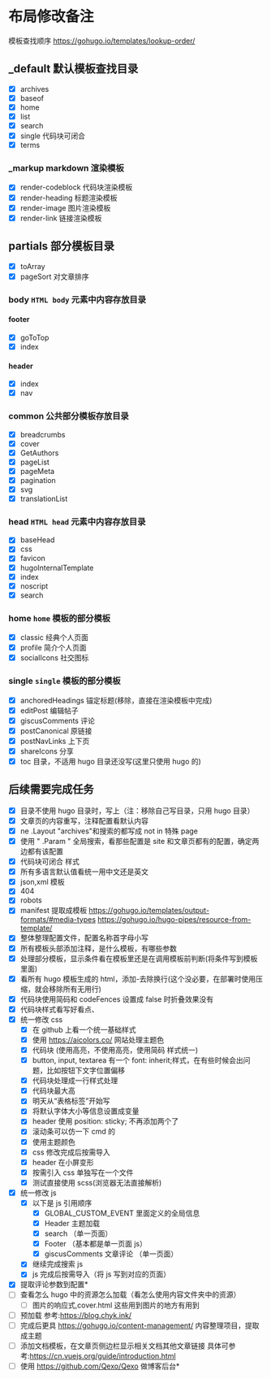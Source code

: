 # 布局修改备注

模板查找顺序 <https://gohugo.io/templates/lookup-order/>

## \_default 默认模板查找目录

- [x] archives
- [x] baseof
- [x] home
- [x] list
- [x] search
- [x] single 代码块可闭合
- [x] terms

### \_markup markdown 渲染模板

- [x] render-codeblock 代码块渲染模板
- [x] render-heading 标题渲染模板
- [x] render-image 图片渲染模板
- [x] render-link 链接渲染模板

## partials 部分模板目录

- [x] toArray
- [x] pageSort 对文章排序

### body `HTML body` 元素中内容存放目录

#### footer

- [x] goToTop
- [x] index

#### header

- [x] index
- [x] nav

### common 公共部分模板存放目录

- [x] breadcrumbs
- [x] cover
- [x] GetAuthors
- [x] pageList
- [x] pageMeta
- [x] pagination
- [x] svg
- [x] translationList

### head `HTML head` 元素中内容存放目录

- [x] baseHead
- [x] css
- [x] favicon
- [x] hugoInternalTemplate
- [x] index
- [x] noscript
- [x] search

### home `home` 模板的部分模板

- [x] classic 经典个人页面
- [x] profile 简介个人页面
- [x] socialIcons 社交图标

### single `single` 模板的部分模板

- [x] anchoredHeadings 锚定标题(移除，直接在渲染模板中完成)
- [x] editPost 编辑帖子
- [x] giscusComments 评论
- [x] postCanonical 原链接
- [x] postNavLinks 上下页
- [x] shareIcons 分享
- [x] toc 目录，不适用 hugo 目录还没写(这里只使用 hugo 的)

## 后续需要完成任务

- [x] 目录不使用 hugo 目录时，写上（注：移除自己写目录，只用 hugo 目录）
- [x] 文章页的内容重写，注释配置看默认内容
- [x] ne .Layout "archives"和搜索的都写成 not in 特殊 page
- [x] 使用 " .Param " 全局搜索，看那些配置是 site 和文章页都有的配置，确定两边都有该配置
- [x] 代码块可闭合 样式
- [x] 所有多语言默认值看统一用中文还是英文
- [x] json,xml 模板
- [x] 404
- [x] robots
- [x] manifest 提取成模板 <https://gohugo.io/templates/output-formats/#media-types> <https://gohugo.io/hugo-pipes/resource-from-template/>
- [x] 整体整理配置文件，配置名称首字母小写
- [x] 所有模板头部添加注释，是什么模板，有哪些参数
- [x] 处理部分模板，显示条件看在模板里还是在调用模板前判断(将条件写到模板里面)
- [x] 看所有 hugo 模板生成的 html，添加-去除换行(这个没必要，在部署时使用压缩，就会移除所有无用行)
- [x] 代码块使用简码和 codeFences 设置成 false 时折叠效果没有
- [x] 代码块样式看写好看点、
- [x] 统一修改 css
  - [x] 在 github 上看一个统一基础样式
  - [x] 使用 <https://aicolors.co/> 网站处理主题色
  - [x] 代码块 (使用高亮，不使用高亮，使用简码 样式统一)
  - [x] button, input, textarea 有一个 font: inherit;样式，在有些时候会出问题，比如按钮下文字位置偏移
  - [x] 代码块处理成一行样式处理
  - [x] 代码块最大高
  - [x] 明天从“表格标签”开始写
  - [x] 将默认字体大小等信息设置成变量
  - [x] header 使用 position: sticky; 不再添加两个了
  - [x] 滚动条可以仿一下 cmd 的
  - [x] 使用主题颜色
  - [x] css 修改完成后按需导入
  - [x] header 在小屏变形
  - [x] 按需引入 css 单独写在一个文件
  - [x] 测试直接使用 scss(浏览器无法直接解析)
- [x] 统一修改 js
  - [x] 以下是 js 引用顺序
    - [x] GLOBAL_CUSTOM_EVENT 里面定义的全局信息
    - [x] Header 主题加载
    - [x] search （单一页面）
    - [x] Footer （基本都是单一页面 js）
    - [x] giscusComments 文章评论 （单一页面）
  - [x] 继续完成搜索 js
  - [x] js 完成后按需导入（将 js 写到对应的页面）
- [x] 提取评论参数到配置\*
- [ ] 查看怎么 hugo 中的资源怎么加载（看怎么使用内容文件夹中的资源）
  - [ ] 图片的响应式,cover.html 这些用到图片的地方有用到
- [ ] 预加载 参考:<https://blog.chyk.ink/>
- [ ] 完成后更具 <https://gohugo.io/content-management/> 内容整理项目，提取成主题
- [ ] 添加文档模板，在文章页侧边栏显示相关文档其他文章链接 具体可参考:<https://cn.vuejs.org/guide/introduction.html>
- [ ] 使用 <https://github.com/Qexo/Qexo> 做博客后台\*
